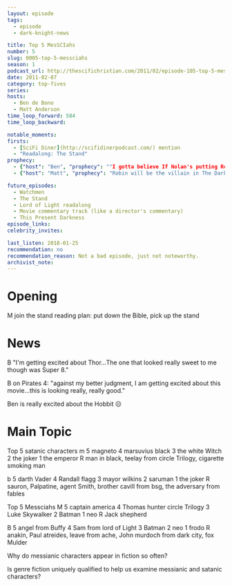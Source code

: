 ```yaml
---
layout: episode
tags:
  - episode
  - dark-knight-news

title: Top 5 MesSCIahs
number: 5
slug: 0005-top-5-messciahs
season: 1
podcast_url: http://thescifichristian.com/2011/02/episode-105-top-5-messciahs/
date: 2011-02-07
category: top-fives
series: 
hosts:
  - Ben de Bono
  - Matt Anderson
time_loop_forward: 584
time_loop_backward: 

notable_moments:
firsts: 
  - [SciFi Diner](http://scifidinerpodcast.com/) mention
  - "Readalong: The Stand"
prophecy: 
  - {"host": "Ben", "prophecy": ""I gotta believe If Nolan's putting Robin in the series, he has a really good way of doing it."", "veracity": true, "comments": "Don't remember if Ben liked the Robin reveal, but I think it worked."}
  - {"host": "Matt", "prophecy": "Robin will be the villain in The Dark Knight Rises", "veracity": false, "comments": ""}

future_episodes: 
  - Watchmen
  - The Stand
  - Lord of Light readalong
  - Movie commentary track (like a director's commentary)
  - This Present Darkness 
episode_links: 
celebrity_invites: 

last_listen: 2018-01-25
recommendation: no
recommendation_reason: Not a bad episode, just not noteworthy.
archivist_note: 
---
```

# Opening
M join the stand reading plan: put down the Bible, pick up the stand

# News
B "I'm getting excited about Thor...The one that looked really sweet to me though was Super 8."

B on Pirates 4: "against my better judgment, I am getting excited about this movie...this is looking really, really good." 

Ben is really excited about the Hobbit ☹️

# Main Topic
Top 5 satanic characters
m
5 magneto
4 marsuvius black
3 the white Witch 
2 the joker
1 the emperor 
R man in black, teelay from circle Trilogy, cigarette smoking man

b
5 darth Vader
4 Randall flagg
3 mayor wilkins
2 saruman
1 the joker
R sauron, Palpatine, agent Smith, brother cavill from bsg, the adversary from fables

Top 5 Messciahs
M
5 captain america
4 Thomas hunter circle Trilogy
3 Luke Skywalker
2 Batman
1 neo
R Jack shepherd 


B
5 angel from Buffy 
4 Sam from lord of Light
3 Batman
2 neo
1 frodo
R anakin, Paul atreides, leave from ache, John murdoch from dark city, fox Mulder

Why do messianic characters appear in fiction so often? 

Is genre fiction uniquely qualified to help us examine messianic and satanic characters? 